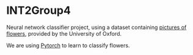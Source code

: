 # INT2Group4

Neural network classifier project, using a dataset containing [pictures of flowers](https://www.robots.ox.ac.uk/~vgg/data/flowers/102/), provided by the University of Oxford.

We are using [Pytorch](https://pytorch.org/vision/stable/generated/torchvision.datasets.Flowers102.html) to learn to classify flowers.
